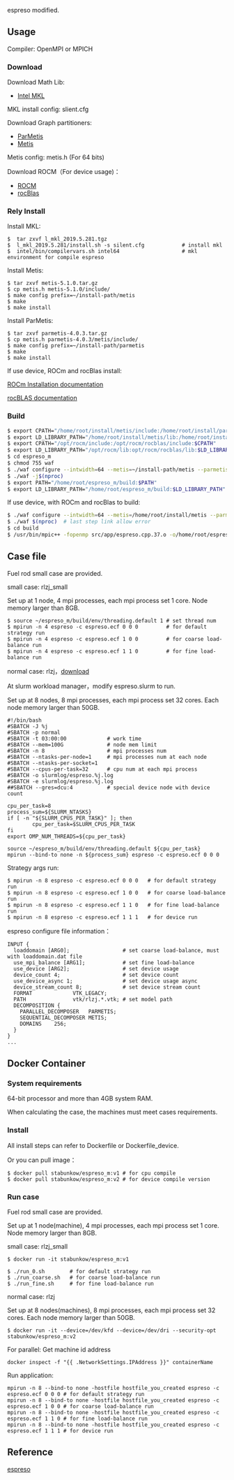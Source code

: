 espreso modified.

## Usage

Compiler: OpenMPI or MPICH

### Download

Download Math Lib: 

- [Intel MKL](https://software.intel.com/en-us/intel-mkl) 

MKL install config: slient.cfg

Download Graph partitioners:

- [ParMetis](http://glaros.dtc.umn.edu/gkhome/metis/parmetis/overview)
- [Metis](http://glaros.dtc.umn.edu/gkhome/metis/metis/overview)

Metis config: metis.h (For 64 bits)

Download ROCM（For device usage)：

- [ROCM](https://github.com/RadeonOpenCompute/ROCm)
- [rocBlas](https://github.com/ROCmSoftwarePlatform/rocBLAS)

### Rely Install

Install MKL:

```shell
$  tar zxvf l_mkl_2019.5.281.tgz 
$  l_mkl_2019.5.281/install.sh -s silent.cfg            # install mkl
$  intel/bin/compilervars.sh intel64                    # mkl environment for compile espreso
```

Install Metis:

```shell
$ tar zxvf metis-5.1.0.tar.gz
$ cp metis.h metis-5.1.0/include/
$ make config prefix=~/install-path/metis
$ make 
$ make install
```

Install ParMetis:

```shell
$ tar zxvf parmetis-4.0.3.tar.gz
$ cp metis.h parmetis-4.0.3/metis/include/
$ make config prefix=~/install-path/parmetis
$ make 
$ make install
```

If use device, ROCm and rocBlas install:

[ROCm Installation documentation](https://rocmdocs.amd.com/en/latest/Installation_Guide/Installation-Guide.html)

[rocBLAS documentation](https://rocblas.readthedocs.io/en/rocm-5.1.1/Linux_Install_Guide.html#installing-pre-built-packages)


### Build

```bash
$ export CPATH="/home/root/install/metis/include:/home/root/install/parmetis/include:$CPATH"
$ export LD_LIBRARY_PATH="/home/root/install/metis/lib:/home/root/install/parmetis/lib:$LD_LIBRARY_PATH"
$ export CPATH="/opt/rocm/include:/opt/rocm/rocblas/include:$CPATH"
$ export LD_LIBRARY_PATH="/opt/rocm/lib:opt/rocm/rocblas/lib:$LD_LIBRARY_PATH"
$ cd espreso_m
$ chmod 755 waf
$ ./waf configure --intwidth=64 --metis=~/install-path/metis --parmetis=~/install-path/parmetis
$ ./waf -j$(nproc)
$ export PATH="/home/root/espreso_m/build:$PATH"
$ export LD_LIBRARY_PATH="/home/root/espreso_m/build:$LD_LIBRARY_PATH"
```

If use device, with ROCm and rocBlas to build:

```bash
$ ./waf configure --intwidth=64 --metis=/home/root/install/metis --parmetis=/home/root/install/parmetis --cxxflags='-DUSE_DEVICE -D__HIP_PLATFORM_HCC__' --linkflags="-L/opt/rocm/lib -L/opt/rocm/rocblas/lib -lrocblas "   
$ ./waf $(nproc)  # last step link allow error
$ cd build
$ /usr/bin/mpic++ -fopenmp src/app/espreso.cpp.37.o -o/home/root/espreso_m/build/espreso -Wl,-Bstatic,--start-group -Wl,--end-group -Wl,-Bdynamic -Wl,--no-as-needed -L. -L/opt/rocm/lib -L/opt/rocm/rocblas/lib -L/home/root/install/metis/lib -L/home/root/install/parmetis/lib -lnbesinfo -lnbconfig -lnbbasis -lnbwmpi -lnbmesh -lnbinput -lnboutput -lnbwpthread -lnbwcatalyst -lnbwhdf5 -lnbwgmsh -lnbwnglib -lnbwmetis -lnbwparmetis -lnbwscotch -lnbwptscotch -lnbwkahip -lnbphysics -lnbdevel -lnbmath -lnbautoopt -lnbwmkl -lnbwcuda -lnbwhypre -lnbwmklpdss -lnbwpardiso -lnbwsuperlu -lnbwwsmp -lnbwcsparse -lnbwbem -lnbwnvtx -lnbfeti -lparmetis -lmetis -lmkl_intel_ilp64 -lmkl_core -lmkl_gnu_thread -lmkl_blacs_intelmpi_ilp64 -lrocblas
```

## Case file

Fuel rod small case are provided.

small case: rlzj_small

Set up at 1 node, 4 mpi processes, each mpi process set 1 core.  Node memory larger than 8GB.

```shell
$ source ~/espreso_m/build/env/threading.default 1 # set thread num
$ mpirun -n 4 espreso -c espreso.ecf 0 0 0         # for default strategy run
$ mpirun -n 4 espreso -c espreso.ecf 1 0 0         # for coarse load-balance run
$ mpirun -n 4 espreso -c espreso.ecf 1 1 0         # for fine load-balance run
```

normal case: rlzj，[download](https://drive.google.com/file/d/1qrc-skigwrdSfAGDBqLrzImRSY0E8cHS/view?usp=sharing)

At slurm workload manager，modify espreso.slurm to run.

Set up at 8 nodes, 8 mpi processes, each mpi process set 32 cores.  Each node memory larger than 50GB.

```slurm
#!/bin/bash
#SBATCH -J %j
#SBATCH -p normal
#SBATCH -t 03:00:00             # work time
#SBATCH --mem=100G              # node mem limit
#SBATCH -n 8                    # mpi processes num
#SBATCH --ntasks-per-node=1     # mpi processes num at each node
#SBATCH --ntasks-per-socket=1   
#SBATCH --cpus-per-task=32      # cpu num at each mpi process
#SBATCH -o slurmlog/espreso.%j.log
#SBATCH -e slurmlog/espreso.%j.log
##SBATCH --gres=dcu:4           # special device node with device count

cpu_per_task=8
process_sum=${SLURM_NTASKS}
if [ -n "${SLURM_CPUS_PER_TASK}" ]; then
        cpu_per_task=$SLURM_CPUS_PER_TASK
fi
export OMP_NUM_THREADS=${cpu_per_task}

source ~/espreso_m/build/env/threading.default ${cpu_per_task}                                              
mpirun --bind-to none -n ${process_sum} espreso -c espreso.ecf 0 0 0
```

Strategy args run:  

```shell
$ mpirun -n 8 espreso -c espreso.ecf 0 0 0   # for default strategy run
$ mpirun -n 8 espreso -c espreso.ecf 1 0 0   # for coarse load-balance run
$ mpirun -n 8 espreso -c espreso.ecf 1 1 0   # for fine load-balance run
$ mpirun -n 8 espreso -c espreso.ecf 1 1 1   # for device run
```

espreso configure file information：

```ecf
INPUT {
  loaddomain [ARG0];                 # set coarse load-balance, must with loaddomain.dat file
  use_mpi_balance [ARG1];            # set fine load-balance
  use_device [ARG2];                 # set device usage
  device_count 4;                    # set device count
  use_device_async 1;                # set device usage async
  device_stream_count 8;             # set device stream count
  FORMAT             VTK_LEGACY;
  PATH               vtk/rlzj.*.vtk; # set model path
  DECOMPOSITION {
    PARALLEL_DECOMPOSER   PARMETIS;
    SEQUENTIAL_DECOMPOSER METIS;
    DOMAINS    256;
  }
}
...
```

## Docker Container

### System requirements

64-bit processor and more than 4GB system RAM.

When calculating the case, the machines must meet cases requirements.

### Install

All install steps can refer to Dockerfile or Dockerfile_device.

Or you can pull image：

```shell
$ docker pull stabunkow/espreso_m:v1 # for cpu compile
$ docker pull stabunkow/espreso_m:v2 # for device compile version
```

### Run case

Fuel rod small case are provided.

Set up at 1 node(machine), 4 mpi processes, each mpi process set 1 core.  Node memory larger than 8GB.

small case: rlzj_small

```shell
$ docker run -it stabunkow/espreso_m:v1
```

```shell
$ ./run_0.sh        # for default strategy run
$ ./run_coarse.sh   # for coarse load-balance run
$ ./run_fine.sh     # for fine load-balance run
```

normal case: rlzj

Set up at 8 nodes(machines), 8 mpi processes, each mpi process set 32 cores.  Each node memory larger than 50GB. 

```shell
$ docker run -it --device=/dev/kfd --device=/dev/dri --security-opt stabunkow/espreso_m:v2
```

For parallel: Get machine id address

```
docker inspect -f "{{ .NetworkSettings.IPAddress }}" containerName
```

Run application:

```shell
mpirun -n 8 --bind-to none -hostfile hostfile_you_created espreso -c espreso.ecf 0 0 0 # for default strategy run
mpirun -n 8 --bind-to none -hostfile hostfile_you_created espreso -c espreso.ecf 1 0 0 # for coarse load-balance run
mpirun -n 8 --bind-to none -hostfile hostfile_you_created espreso -c espreso.ecf 1 1 0 # for fine load-balance run
mpirun -n 8 --bind-to none -hostfile hostfile_you_created espreso -c espreso.ecf 1 1 1 # for device run
```

## Reference

[espreso](https://github.com/It4innovations/espreso)
